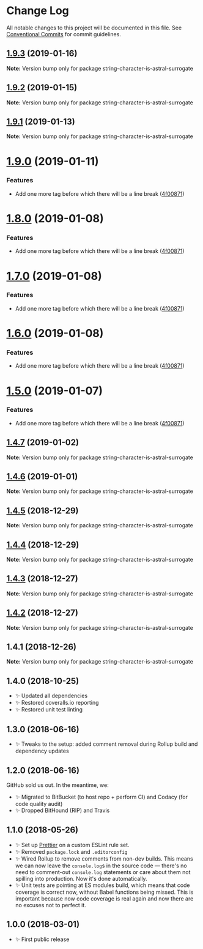 # Change Log

All notable changes to this project will be documented in this file.
See [Conventional Commits](https://conventionalcommits.org) for commit guidelines.

## [1.9.3](https://bitbucket.org/codsen/codsen/src/master/packages/string-character-is-astral-surrogate/compare/string-character-is-astral-surrogate@1.9.2...string-character-is-astral-surrogate@1.9.3) (2019-01-16)

**Note:** Version bump only for package string-character-is-astral-surrogate





## [1.9.2](https://bitbucket.org/codsen/codsen/src/master/packages/string-character-is-astral-surrogate/compare/string-character-is-astral-surrogate@1.9.1...string-character-is-astral-surrogate@1.9.2) (2019-01-15)

**Note:** Version bump only for package string-character-is-astral-surrogate

## [1.9.1](https://bitbucket.org/codsen/codsen/src/master/packages/string-character-is-astral-surrogate/compare/string-character-is-astral-surrogate@1.9.0...string-character-is-astral-surrogate@1.9.1) (2019-01-13)

**Note:** Version bump only for package string-character-is-astral-surrogate

# [1.9.0](https://bitbucket.org/codsen/codsen/src/master/packages/string-character-is-astral-surrogate/compare/string-character-is-astral-surrogate@1.4.7...string-character-is-astral-surrogate@1.9.0) (2019-01-11)

### Features

- Add one more tag before which there will be a line break ([4f00871](https://bitbucket.org/codsen/codsen/src/master/packages/string-character-is-astral-surrogate/commits/4f00871))

# [1.8.0](https://bitbucket.org/codsen/codsen/src/master/packages/string-character-is-astral-surrogate/compare/string-character-is-astral-surrogate@1.4.7...string-character-is-astral-surrogate@1.8.0) (2019-01-08)

### Features

- Add one more tag before which there will be a line break ([4f00871](https://bitbucket.org/codsen/codsen/src/master/packages/string-character-is-astral-surrogate/commits/4f00871))

# [1.7.0](https://bitbucket.org/codsen/codsen/src/master/packages/string-character-is-astral-surrogate/compare/string-character-is-astral-surrogate@1.4.7...string-character-is-astral-surrogate@1.7.0) (2019-01-08)

### Features

- Add one more tag before which there will be a line break ([4f00871](https://bitbucket.org/codsen/codsen/src/master/packages/string-character-is-astral-surrogate/commits/4f00871))

# [1.6.0](https://bitbucket.org/codsen/codsen/src/master/packages/string-character-is-astral-surrogate/compare/string-character-is-astral-surrogate@1.4.7...string-character-is-astral-surrogate@1.6.0) (2019-01-08)

### Features

- Add one more tag before which there will be a line break ([4f00871](https://bitbucket.org/codsen/codsen/src/master/packages/string-character-is-astral-surrogate/commits/4f00871))

# [1.5.0](https://bitbucket.org/codsen/codsen/src/master/packages/string-character-is-astral-surrogate/compare/string-character-is-astral-surrogate@1.4.7...string-character-is-astral-surrogate@1.5.0) (2019-01-07)

### Features

- Add one more tag before which there will be a line break ([4f00871](https://bitbucket.org/codsen/codsen/src/master/packages/string-character-is-astral-surrogate/commits/4f00871))

## [1.4.7](https://bitbucket.org/codsen/codsen/src/master/packages/string-character-is-astral-surrogate/compare/string-character-is-astral-surrogate@1.4.6...string-character-is-astral-surrogate@1.4.7) (2019-01-02)

**Note:** Version bump only for package string-character-is-astral-surrogate

## [1.4.6](https://bitbucket.org/codsen/codsen/src/master/packages/string-character-is-astral-surrogate/compare/string-character-is-astral-surrogate@1.4.5...string-character-is-astral-surrogate@1.4.6) (2019-01-01)

**Note:** Version bump only for package string-character-is-astral-surrogate

## [1.4.5](https://bitbucket.org/codsen/codsen/src/master/packages/string-character-is-astral-surrogate/compare/string-character-is-astral-surrogate@1.4.4...string-character-is-astral-surrogate@1.4.5) (2018-12-29)

**Note:** Version bump only for package string-character-is-astral-surrogate

## [1.4.4](https://bitbucket.org/codsen/codsen/src/master/packages/string-character-is-astral-surrogate/compare/string-character-is-astral-surrogate@1.4.3...string-character-is-astral-surrogate@1.4.4) (2018-12-29)

**Note:** Version bump only for package string-character-is-astral-surrogate

## [1.4.3](https://bitbucket.org/codsen/codsen/src/master/packages/string-character-is-astral-surrogate/compare/string-character-is-astral-surrogate@1.4.2...string-character-is-astral-surrogate@1.4.3) (2018-12-27)

**Note:** Version bump only for package string-character-is-astral-surrogate

## [1.4.2](https://bitbucket.org/codsen/codsen/src/master/packages/string-character-is-astral-surrogate/compare/string-character-is-astral-surrogate@1.4.1...string-character-is-astral-surrogate@1.4.2) (2018-12-27)

**Note:** Version bump only for package string-character-is-astral-surrogate

## 1.4.1 (2018-12-26)

**Note:** Version bump only for package string-character-is-astral-surrogate

## 1.4.0 (2018-10-25)

- ✨ Updated all dependencies
- ✨ Restored coveralls.io reporting
- ✨ Restored unit test linting

## 1.3.0 (2018-06-16)

- ✨ Tweaks to the setup: added comment removal during Rollup build and dependency updates

## 1.2.0 (2018-06-16)

GitHub sold us out. In the meantime, we:

- ✨ Migrated to BitBucket (to host repo + perform CI) and Codacy (for code quality audit)
- ✨ Dropped BitHound (RIP) and Travis

## 1.1.0 (2018-05-26)

- ✨ Set up [Prettier](https://prettier.io) on a custom ESLint rule set.
- ✨ Removed `package.lock` and `.editorconfig`
- ✨ Wired Rollup to remove comments from non-dev builds. This means we can now leave the `console.log`s in the source code — there's no need to comment-out `console.log` statements or care about them not spilling into production. Now it's done automatically.
- ✨ Unit tests are pointing at ES modules build, which means that code coverage is correct now, without Babel functions being missed. This is important because now code coverage is real again and now there are no excuses not to perfect it.

## 1.0.0 (2018-03-01)

- ✨ First public release
